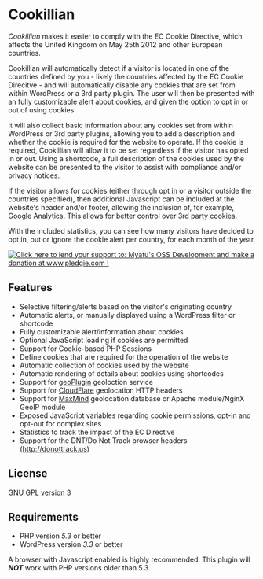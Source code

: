 Cookillian
==========

_Cookillian_ makes it easier to comply with the EC Cookie Directive, which affects the United Kingdom on May 25th 2012 and other European countries.

Cookillian will automatically detect if a visitor is located in one of the countries defined by you - likely the countries affected by the EC Cookie Direcitve - and will automatically disable any cookies that are set from within WordPress or a 3rd party plugin. The user will then be presented with an fully customizable alert about cookies, and given the option to opt in or out of using cookies.

It will also collect basic information about any cookies set from within WordPress or 3rd party plugins, allowing you to add a description and whether the cookie is required for the website to operate. If the cookie is required, Cookillian will allow it to be set regardless if the visitor has opted in or out. Using a shortcode, a full description of the cookies used by the website can be presented to the visitor to assist with compliance and/or privacy notices.

If the visitor allows for cookies (either through opt in or a visitor outside the countries specified), then additional Javascript can be included at the website's header and/or footer, allowing the inclusion of, for example, Google Analytics. This allows for better control over 3rd party cookies.

With the included statistics, you can see how many visitors have decided to opt in, out or ignore the cookie alert per country, for each month of the year.

[![Click here to lend your support to: Myatu's OSS Development and make a donation at www.pledgie.com !](http://www.pledgie.com/campaigns/16906.png?skin_name=chrome)](http://pledgie.com/campaigns/16906)

Features
--------

* Selective filtering/alerts based on the visitor's originating country
* Automatic alerts, or manually displayed using a WordPress filter or shortcode
* Fully customizable alert/information about cookies
* Optional JavaScript loading if cookies are permitted
* Support for Cookie-based PHP Sessions
* Define cookies that are required for the operation of the website
* Automatic collection of cookies used by the website
* Automatic rendering of details about cookies using shortcodes
* Support for [geoPlugin](http://www.geoplugin.com) geoloction service
* Support for [CloudFlare](http://www.cloudflare) geolocation HTTP headers
* Support for [MaxMind](http://www.maxmind.com) geolocation database or Apache module/NginX GeoIP module
* Exposed JavaScript variables regarding cookie permissions, opt-in and opt-out for complex sites
* Statistics to track the impact of the EC Directive
* Support for the DNT/Do Not Track browser headers (http://donottrack.us)

License
-------

[GNU GPL version 3](http://www.gnu.org/licenses/gpl-3.0.txt)

Requirements
------------

* PHP version _5.3_ or better
* WordPress version _3.3_ or better

A browser with Javascript enabled is highly recommended. This plugin will ___NOT___ work
with PHP versions older than 5.3.
